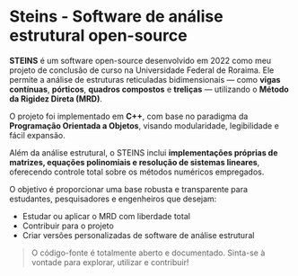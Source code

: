 # Steins - Software de análise estrutural open-source

**STEINS** é um software open-source desenvolvido em 2022 como meu projeto de conclusão de curso na Universidade Federal de Roraima. Ele permite a análise de estruturas reticuladas bidimensionais — como **vigas contínuas**, **pórticos**, **quadros compostos** e **treliças** — utilizando o **Método da Rigidez Direta (MRD)**.

O projeto foi implementado em **C++**, com base no paradigma da **Programação Orientada a Objetos**, visando modularidade, legibilidade e fácil expansão. 

Além da análise estrutural, o STEINS inclui **implementações próprias de matrizes, equações polinomiais e resolução de sistemas lineares**, oferecendo controle total sobre os métodos numéricos empregados.

O objetivo é proporcionar uma base robusta e transparente para estudantes, pesquisadores e engenheiros que desejam:
- Estudar ou aplicar o MRD com liberdade total
- Contribuir para o projeto
- Criar versões personalizadas de software de análise estrutural

> O código-fonte é totalmente aberto e documentado. Sinta-se à vontade para explorar, utilizar e contribuir!
